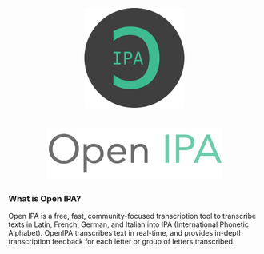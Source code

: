 <p align='center'>
  <img src='readme/logo-circle.png' width='200' height='200' />
</p>

<h1 align='center'>
  <img src='readme/OpenIPA-title.png' width='350' height='100' />
</h1>

### What is Open IPA?
Open IPA is a free, fast, community-focused transcription tool to transcribe texts in Latin, French, German, and Italian into IPA (International Phonetic Alphabet). OpenIPA transcribes text in real-time, and provides in-depth transcription feedback for each letter or group of letters transcribed.
